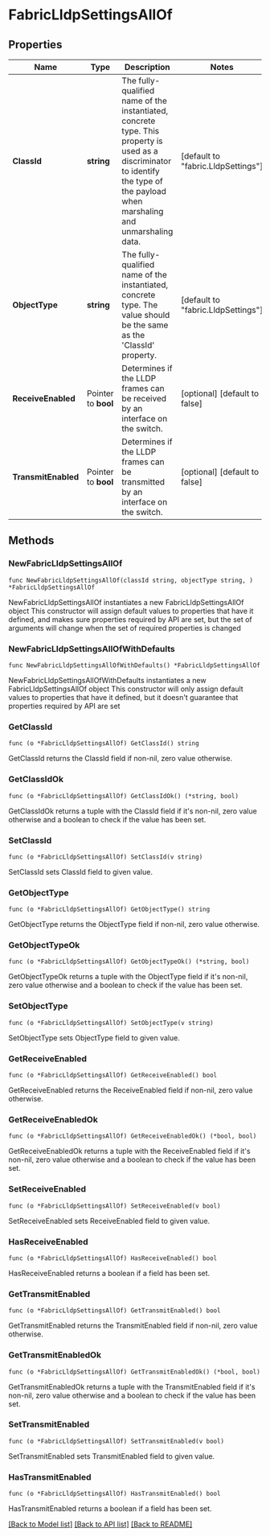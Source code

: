 # FabricLldpSettingsAllOf

## Properties

Name | Type | Description | Notes
------------ | ------------- | ------------- | -------------
**ClassId** | **string** | The fully-qualified name of the instantiated, concrete type. This property is used as a discriminator to identify the type of the payload when marshaling and unmarshaling data. | [default to "fabric.LldpSettings"]
**ObjectType** | **string** | The fully-qualified name of the instantiated, concrete type. The value should be the same as the &#39;ClassId&#39; property. | [default to "fabric.LldpSettings"]
**ReceiveEnabled** | Pointer to **bool** | Determines if the LLDP frames can be received by an interface on the switch. | [optional] [default to false]
**TransmitEnabled** | Pointer to **bool** | Determines if the LLDP frames can be transmitted by an interface on the switch. | [optional] [default to false]

## Methods

### NewFabricLldpSettingsAllOf

`func NewFabricLldpSettingsAllOf(classId string, objectType string, ) *FabricLldpSettingsAllOf`

NewFabricLldpSettingsAllOf instantiates a new FabricLldpSettingsAllOf object
This constructor will assign default values to properties that have it defined,
and makes sure properties required by API are set, but the set of arguments
will change when the set of required properties is changed

### NewFabricLldpSettingsAllOfWithDefaults

`func NewFabricLldpSettingsAllOfWithDefaults() *FabricLldpSettingsAllOf`

NewFabricLldpSettingsAllOfWithDefaults instantiates a new FabricLldpSettingsAllOf object
This constructor will only assign default values to properties that have it defined,
but it doesn't guarantee that properties required by API are set

### GetClassId

`func (o *FabricLldpSettingsAllOf) GetClassId() string`

GetClassId returns the ClassId field if non-nil, zero value otherwise.

### GetClassIdOk

`func (o *FabricLldpSettingsAllOf) GetClassIdOk() (*string, bool)`

GetClassIdOk returns a tuple with the ClassId field if it's non-nil, zero value otherwise
and a boolean to check if the value has been set.

### SetClassId

`func (o *FabricLldpSettingsAllOf) SetClassId(v string)`

SetClassId sets ClassId field to given value.


### GetObjectType

`func (o *FabricLldpSettingsAllOf) GetObjectType() string`

GetObjectType returns the ObjectType field if non-nil, zero value otherwise.

### GetObjectTypeOk

`func (o *FabricLldpSettingsAllOf) GetObjectTypeOk() (*string, bool)`

GetObjectTypeOk returns a tuple with the ObjectType field if it's non-nil, zero value otherwise
and a boolean to check if the value has been set.

### SetObjectType

`func (o *FabricLldpSettingsAllOf) SetObjectType(v string)`

SetObjectType sets ObjectType field to given value.


### GetReceiveEnabled

`func (o *FabricLldpSettingsAllOf) GetReceiveEnabled() bool`

GetReceiveEnabled returns the ReceiveEnabled field if non-nil, zero value otherwise.

### GetReceiveEnabledOk

`func (o *FabricLldpSettingsAllOf) GetReceiveEnabledOk() (*bool, bool)`

GetReceiveEnabledOk returns a tuple with the ReceiveEnabled field if it's non-nil, zero value otherwise
and a boolean to check if the value has been set.

### SetReceiveEnabled

`func (o *FabricLldpSettingsAllOf) SetReceiveEnabled(v bool)`

SetReceiveEnabled sets ReceiveEnabled field to given value.

### HasReceiveEnabled

`func (o *FabricLldpSettingsAllOf) HasReceiveEnabled() bool`

HasReceiveEnabled returns a boolean if a field has been set.

### GetTransmitEnabled

`func (o *FabricLldpSettingsAllOf) GetTransmitEnabled() bool`

GetTransmitEnabled returns the TransmitEnabled field if non-nil, zero value otherwise.

### GetTransmitEnabledOk

`func (o *FabricLldpSettingsAllOf) GetTransmitEnabledOk() (*bool, bool)`

GetTransmitEnabledOk returns a tuple with the TransmitEnabled field if it's non-nil, zero value otherwise
and a boolean to check if the value has been set.

### SetTransmitEnabled

`func (o *FabricLldpSettingsAllOf) SetTransmitEnabled(v bool)`

SetTransmitEnabled sets TransmitEnabled field to given value.

### HasTransmitEnabled

`func (o *FabricLldpSettingsAllOf) HasTransmitEnabled() bool`

HasTransmitEnabled returns a boolean if a field has been set.


[[Back to Model list]](../README.md#documentation-for-models) [[Back to API list]](../README.md#documentation-for-api-endpoints) [[Back to README]](../README.md)


